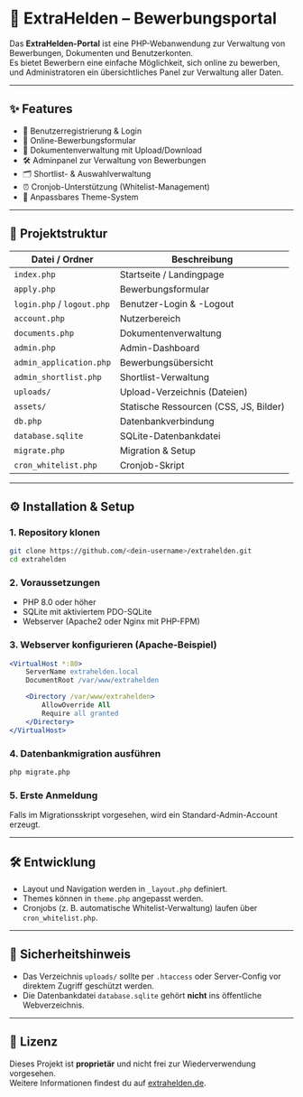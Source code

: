 # 🌟 ExtraHelden – Bewerbungsportal

Das **ExtraHelden-Portal** ist eine PHP-Webanwendung zur Verwaltung von Bewerbungen, Dokumenten und Benutzerkonten.  
Es bietet Bewerbern eine einfache Möglichkeit, sich online zu bewerben, und Administratoren ein übersichtliches Panel zur Verwaltung aller Daten.  

---

## ✨ Features
- 🔐 Benutzerregistrierung & Login
- 📝 Online-Bewerbungsformular
- 📂 Dokumentenverwaltung mit Upload/Download
- 🛠 Adminpanel zur Verwaltung von Bewerbungen
- 🗂 Shortlist- & Auswahlverwaltung
- ⏰ Cronjob-Unterstützung (Whitelist-Management)
- 🎨 Anpassbares Theme-System

---

## 📂 Projektstruktur
| Datei / Ordner       | Beschreibung |
|-----------------------|--------------|
| `index.php`           | Startseite / Landingpage |
| `apply.php`           | Bewerbungsformular |
| `login.php` / `logout.php` | Benutzer-Login & -Logout |
| `account.php`         | Nutzerbereich |
| `documents.php`       | Dokumentenverwaltung |
| `admin.php`           | Admin-Dashboard |
| `admin_application.php` | Bewerbungsübersicht |
| `admin_shortlist.php` | Shortlist-Verwaltung |
| `uploads/`            | Upload-Verzeichnis (Dateien) |
| `assets/`             | Statische Ressourcen (CSS, JS, Bilder) |
| `db.php`              | Datenbankverbindung |
| `database.sqlite`     | SQLite-Datenbankdatei |
| `migrate.php`         | Migration & Setup |
| `cron_whitelist.php`  | Cronjob-Skript |

---

## ⚙️ Installation & Setup
### 1. Repository klonen
```bash
git clone https://github.com/<dein-username>/extrahelden.git
cd extrahelden
```

### 2. Voraussetzungen
- PHP 8.0 oder höher  
- SQLite mit aktiviertem PDO-SQLite  
- Webserver (Apache2 oder Nginx mit PHP-FPM)  

### 3. Webserver konfigurieren (Apache-Beispiel)
```apache
<VirtualHost *:80>
    ServerName extrahelden.local
    DocumentRoot /var/www/extrahelden

    <Directory /var/www/extrahelden>
        AllowOverride All
        Require all granted
    </Directory>
</VirtualHost>
```

### 4. Datenbankmigration ausführen
```bash
php migrate.php
```

### 5. Erste Anmeldung
Falls im Migrationsskript vorgesehen, wird ein Standard-Admin-Account erzeugt.

---

## 🛠 Entwicklung
- Layout und Navigation werden in `_layout.php` definiert.  
- Themes können in `theme.php` angepasst werden.  
- Cronjobs (z. B. automatische Whitelist-Verwaltung) laufen über `cron_whitelist.php`.  

---

## 🚫 Sicherheitshinweis
- Das Verzeichnis `uploads/` sollte per `.htaccess` oder Server-Config vor direktem Zugriff geschützt werden.  
- Die Datenbankdatei `database.sqlite` gehört **nicht** ins öffentliche Webverzeichnis.  

---

## 📜 Lizenz
Dieses Projekt ist **proprietär** und nicht frei zur Wiederverwendung vorgesehen.  
Weitere Informationen findest du auf [extrahelden.de](https://www.extrahelden.de).
